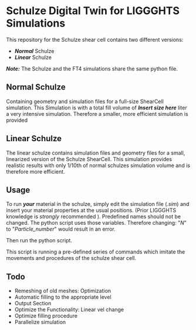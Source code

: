 # Schulze Digital Twin for LIGGGHTS Simulations

This repository for the Schulze shear cell contains two different versions:
- ***Normal*** Schulze
- ***Linear*** Schulze

***Note:*** The Schulze and the FT4 simulations share the same python file.
## Normal Schulze
Containing geometry and simulation files for a full-size ShearCell simulation.
This Simulation is with a total fill volume of ***Insert size here*** liter a very intensive simulation. Therefore a smaller, more efficient simulation is provided

## Linear Schulze
The linear schulze contains simulation files and geometry files for a small, linearized version of the Schulze ShearCell. This simulation provides realistic results with only 1/10th of normal schulzes simulation volume and is therefore more efficient.


## Usage

To run ***your*** material in the schulze, simply edit the simulation file (_.sim_) and insert your material properties at the usual positions. (Prior LIGGGHTS knowledge is _strongly_ recommended ). Predefined names should not be changed. The python script uses those variables. Therefore changing: "_N_"  to "_Particle\_number_"   would result in an error.

Then run the python script.

This script is running a pre-defined series of commands which imitate the movements and procedures of the schulze shear cell.


## Todo
- Remeshing of old meshes: Optimization
- Automatic filling to the appropriate level
- Output Section
- Optimize the Functionality: Linear vel change
- Optimize filling procedure
- Parallelize simulation